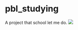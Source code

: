 # pbl_studying
A project that school let me do.
![](https://github.com/OceanJiangMX/pbl_studying/blob/main/pic.jpeg)
